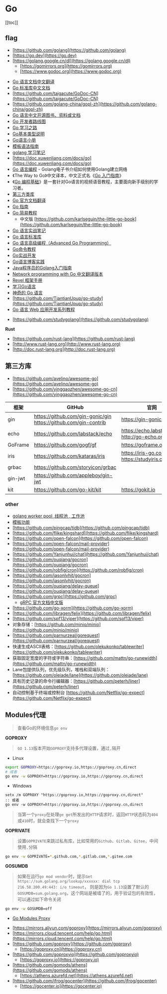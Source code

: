 # Go


[[toc]]




## flag

+ [https://github.com/golang](https://github.com/golang)
+ [https://go.dev](https://go.dev)
+ [https://golang.google.cn/dl](https://golang.google.cn/dl)
    + [https://gomirrors.org](https://gomirrors.org)
    + [https://www.godoc.org](https://www.godoc.org)


* [Go 语言文档中文翻译](https://github.com/Go-zh/go)
* [Go 标准库中文文档](https://github.com/huangz1990/cngolib.com)
* [https://github.com/taigacute/GoDoc-CN](https://github.com/taigacute/GoDoc-CN)
* [https://github.com/golang-china/gopl-zh](https://github.com/golang-china/gopl-zh)
* [Go 语言中文开源图书、资料或文档](https://books.studygolang.com)
* [Go 开发者路线图](https://github.com/Quorafind/golang-developer-roadmap-cn)
* [Go 学习之路](https://github.com/developer-learning/learning-golang)
* [Go基本类型说明](https://golangbot.com/types)
* [Go语言小册](https://golang.fasionchan.com/zh_CN/latest/index.html)
* [模板语法指南](https://www.kancloud.cn/hello123/beego/126115)
* [golang 学习笔记](https://sushengbuhuo.github.io/2019/03/18/golang-%E5%AD%A6%E4%B9%A0%E7%AC%94%E8%AE%B0)
* [https://doc.xuwenliang.com/docs/go](https://doc.xuwenliang.com/docs/go)
* [Go 语言编程](https://github.com/astaxie/build-web-application-with-golang) - Golang电子书介绍如何使用Golang建立网络
* 《The Way to Go》中文译本，中文正式名《[Go 入门指南](https://github.com/Unknwon/the-way-to-go_ZH_CN)》
* 《[Go 编程基础](https://github.com/Unknwon/go-fundamental-programming)》是一套针对Go语言的视频语音教程，主要面向新手级别的学习者。
* [第三方类库](https://golanglibs.com)
* [Go 官方文档翻译](https://github.com/golang-china/golangdoc.translations)
* [Go 指南](https://tour.go-zh.org/list)
* [Go 简易教程](https://github.com/songleo/the-little-go-book_ZH_CN)
    * 中文版 [https://github.com/karlseguin/the-little-go-book](https://github.com/karlseguin/the-little-go-book)
* [Go 语言实战笔记](https://github.com/rujews/go-in-action-notes)
* [Go 语言标准库](https://github.com/polaris1119/The-Golang-Standard-Library-by-Example)
* [Go 语言高级编程（Advanced Go Programming）](https://github.com/chai2010/advanced-go-programming-book)
* [Go命令教程](https://github.com/hyper-carrot/go_command_tutorial)
* [Go实战开发](https://github.com/astaxie/Go-in-Action)
* [Go语言博客实践](https://github.com/achun/Go-Blog-In-Action)
* [Java程序员的Golang入门指南](http://blog.csdn.net/dc_726/article/details/46565241)
* [Network programming with Go 中文翻译版本](https://github.com/astaxie/NPWG_zh)
* [Revel 框架手册](http://gorevel.cn/docs/manual/index.html)
* [学习Go语言](http://mikespook.com/learning-go)
* [神奇的 Go 语言](http://go.ctolib.com/docs/read/magical-go-c-index.html)
* [https://github.com/TiantianUpup/go-study](https://github.com/TiantianUpup/go-study)
* [Go 语言 Web 应用开发系列教程](https://github.com/unknwon/building-web-applications-in-go)

- [https://github.com/studygolang](https://github.com/studygolang)



**Rust**

* [https://github.com/rust-lang](https://github.com/rust-lang)
* [http://www.rust-lang.org](http://www.rust-lang.org)
* [http://doc.rust-lang.org](http://doc.rust-lang.org)




## 第三方库

* [https://github.com/avelino/awesome-go](https://github.com/avelino/awesome-go)
* [https://github.com/yinggaozhen/awesome-go-cn](https://github.com/yinggaozhen/awesome-go-cn)


| 框架    	| GitHub                                                         	| 官网                                        	|
|---------	|----------------------------------------------------------------	|---------------------------------------------	|
| gin     	| https://github.com/gin-gonic/gin <br/> https://github.com/gin-contrib 	| https://gin-gonic.com                       	|
| echo    	| https://github.com/labstack/echo                               	| https://echo.labstack.com <br/> http://go-echo.org 	|
| GoFrame 	| https://github.com/gogf/gf                                     	| https://goframe.org                        	|
| iris    	| https://github.com/kataras/iris                                	| https://iris-go.com <br/> https://studyiris.com   	|
| grbac   	| https://github.com/storyicon/grbac                             	|                                             	|
| gin-jwt 	| https://github.com/appleboy/gin-jwt                            	|                                             	|
| kit     	| https://github.com/go-kit/kit                                  	| https://gokit.io                           	|



### other

* [golang worker pool ,线程池 , 工作池](https://github.com/xxjwxc/gowp)
* [模板功能](https://github.com/Masterminds/sprig)
* [https://github.com/pingcap/tidb](https://github.com/pingcap/tidb)
* [https://github.com/flike/kingshard](https://github.com/flike/kingshard)
* [https://github.com/open-falcon](https://github.com/open-falcon)
* [https://github.com/open-falcon/mail-provider](https://github.com/open-falcon/mail-provider)
* [https://github.com/Yanjunhui/chat](https://github.com/Yanjunhui/chat)
* [https://github.com/ouqiang/gocron](https://github.com/ouqiang/gocron)
* [https://github.com/robfig/cron](https://github.com/robfig/cron)
* [https://github.com/jasonlvhit/gocron](https://github.com/jasonlvhit/gocron)
* [https://github.com/ouqiang/delay-queue](https://github.com/ouqiang/delay-queue)
* [https://github.com/grpc](https://github.com/grpc)
    * [gRPC 官方文档中文版](http://doc.oschina.net/grpc?t=56831)
* [https://github.com/go-xorm](https://github.com/go-xorm)
* [https://github.com/libragen/felix](https://github.com/libragen/felix)
* [https://github.com/spf13/viper](https://github.com/spf13/viper)
* 对象存储：[https://github.com/minio/minio](https://github.com/minio/minio)
* [https://github.com/parnurzeal/gorequest](https://github.com/parnurzeal/gorequest)
* 快速生成ASCII表格：[https://github.com/olekukonko/tablewriter](https://github.com/olekukonko/tablewriter)
* 获取固定宽度的字符或字符串：[https://github.com/mattn/go-runewidth](https://github.com/mattn/go-runewidth)
* Lane包提供队列，优先级队列，堆栈和双端队列：[https://github.com/oleiade/lane](https://github.com/oleiade/lane)
* 具有历史记录的命令行编辑器：[https://github.com/peterh/liner](https://github.com/peterh/liner)
* 自动控制基于终端或控制台 [https://github.com/Netflix/go-expect](https://github.com/Netflix/go-expect)




## Modules代理

> 查看Go的环境信息`go env`

**GOPROXY**

> `GO 1.13`版本开始`GOPROXY`支持多代理设置，通过`,`隔开

- Linux

```bash
export GOPROXY=https://goproxy.io,https://goproxy.cn,direct
# 或者
go env -w GOPROXY=https://goproxy.io,https://goproxy.cn,direct
```

- Windows

```batch
setx /m GOPROXY "https://goproxy.io,https://goproxy.cn,direct"
:: 或者
go env -w GOPROXY=https://goproxy.io,https://goproxy.cn,direct
```

> 当第一个`proxy`在处理`ge get`所发出的`HTTP`请求时，返回`HTTP`状态码为`404`或`410`时，就会查找下一个`proxy`


**GOPRIVATE**

> 设置`GOPRIVATE`来跳过私有库，比如常用的`Github`、`Gitlab`、`Gitee`，中间使用`,`分隔

```bash
go env -w GOPRIVATE=*.github.com,*.gitlab.com,*.gitee.com
```


**GOSUMDB**

> 如果在运行`go mod vendor`时，提示`Get https://sum.golang.org/lookup/xxxxxx: dial tcp 216.58.200.49:443: i/o timeout`，
> 则是因为`Go 1.13`设置了默认的`GOSUMDB=sum.golang.org`，这个网站是被墙了的，用于验证包的有效性，可以通过如下命令关闭

```bash
go env -w GOSUMDB=off
```

+ [Go Modules Proxy](https://github.com/golang/go/wiki/Modules#are-there-always-on-module-repositories-and-enterprise-proxies)


* [https://mirrors.aliyun.com/goproxy](https://mirrors.aliyun.com/goproxy)
* [https://mirrors.cloud.tencent.com/help/go.html](https://mirrors.cloud.tencent.com/help/go.html)
* [https://github.com/goproxy](https://github.com/goproxy)
    * [https://goproxy.cn](https://goproxy.cn)
* [https://github.com/goproxyio](https://github.com/goproxyio)
    * [https://goproxy.io](https://goproxy.io)
* [https://github.com/gomods/athens](https://github.com/gomods/athens)
    * [https://athens.azurefd.net](https://athens.azurefd.net)
* [https://github.com/jfrog/gocenter](https://github.com/jfrog/gocenter)
    * [https://gocenter.io](https://gocenter.io)


